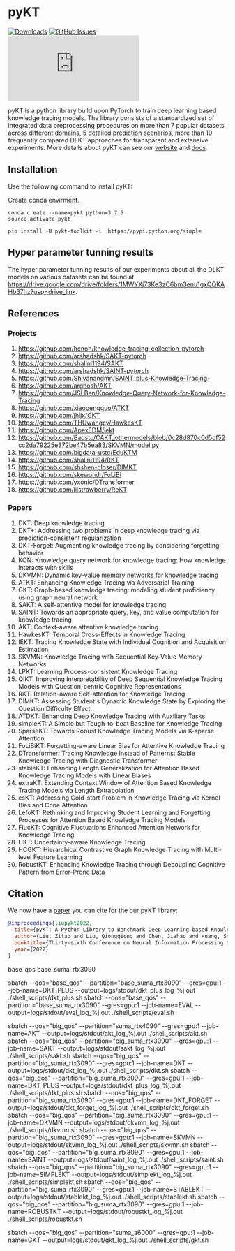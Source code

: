 # pyKT

[![Downloads](https://pepy.tech/badge/pykt-toolkit)](https://pepy.tech/project/pykt-toolkit)
[![GitHub Issues](https://img.shields.io/github/issues/pykt-team/pykt-toolkit.svg)](https://github.com/pykt-team/pykt-toolkit/issues)
[![Documentation](https://img.shields.io/website/http/pykt-team.github.io/index.html?down_color=red&down_message=offline&up_message=online)](https://pykt.org/)

pyKT is a python library build upon PyTorch to train deep learning based knowledge tracing models. The library consists of a standardized set of integrated data preprocessing procedures on more than 7 popular datasets across different domains, 5 detailed prediction scenarios, more than 10 frequently compared DLKT approaches for transparent and extensive experiments. More details about pyKT can see our [website](https://pykt.org/) and [docs](https://pykt-toolkit.readthedocs.io/en/latest/quick_start.html).




## Installation
Use the following command to install pyKT:

Create conda envirment.

```
conda create --name=pykt python=3.7.5
source activate pykt
```


```
pip install -U pykt-toolkit -i  https://pypi.python.org/simple 

```

## Hyper parameter tunning results
The hyper parameter tunning results of our experiments about all the DLKT models on various datasets can be found at https://drive.google.com/drive/folders/1MWYXj73Ke3zC6bm3enu1gxQQKAHb37hz?usp=drive_link.

## References
### Projects

1. https://github.com/hcnoh/knowledge-tracing-collection-pytorch 
2. https://github.com/arshadshk/SAKT-pytorch 
3. https://github.com/shalini1194/SAKT 
4. https://github.com/arshadshk/SAINT-pytorch 
5. https://github.com/Shivanandmn/SAINT_plus-Knowledge-Tracing- 
6. https://github.com/arghosh/AKT 
7. https://github.com/JSLBen/Knowledge-Query-Network-for-Knowledge-Tracing 
8. https://github.com/xiaopengguo/ATKT 
9. https://github.com/jhljx/GKT 
10. https://github.com/THUwangcy/HawkesKT
11. https://github.com/ApexEDM/iekt
12. https://github.com/Badstu/CAKT_othermodels/blob/0c28d870c0d5cf52cc2da79225e372be47b5ea83/SKVMN/model.py
13. https://github.com/bigdata-ustc/EduKTM
14. https://github.com/shalini1194/RKT
15. https://github.com/shshen-closer/DIMKT
16. https://github.com/skewondr/FoLiBi
17. https://github.com/yxonic/DTransformer
18. https://github.com/lilstrawberry/ReKT

### Papers

1. DKT: Deep knowledge tracing 
2. DKT+: Addressing two problems in deep knowledge tracing via prediction-consistent regularization 
3. DKT-Forget: Augmenting knowledge tracing by considering forgetting behavior 
4. KQN: Knowledge query network for knowledge tracing: How knowledge interacts with skills 
5. DKVMN: Dynamic key-value memory networks for knowledge tracing 
6. ATKT: Enhancing Knowledge Tracing via Adversarial Training 
7. GKT: Graph-based knowledge tracing: modeling student proficiency using graph neural network 
8. SAKT: A self-attentive model for knowledge tracing 
9. SAINT: Towards an appropriate query, key, and value computation for knowledge tracing 
10. AKT: Context-aware attentive knowledge tracing 
11. HawkesKT: Temporal Cross-Effects in Knowledge Tracing
12. IEKT: Tracing Knowledge State with Individual Cognition and Acquisition Estimation
13. SKVMN: Knowledge Tracing with Sequential Key-Value Memory Networks
14. LPKT: Learning Process-consistent Knowledge Tracing
15. QIKT: Improving Interpretability of Deep Sequential Knowledge Tracing Models with Question-centric Cognitive Representations
16. RKT: Relation-aware Self-attention for Knowledge Tracing
17. DIMKT: Assessing Student's Dynamic Knowledge State by Exploring the Question Difficulty Effect
18. ATDKT: Enhancing Deep Knowledge Tracing with Auxiliary Tasks
19. simpleKT: A Simple but Tough-to-beat Baseline for Knowledge Tracing
20. SparseKT: Towards Robust Knowledge Tracing Models via K-sparse Attention
21. FoLiBiKT: Forgetting-aware Linear Bias for Attentive Knowledge Tracing
22. DTransformer: Tracing Knowledge Instead of Patterns: Stable Knowledge Tracing with Diagnostic Transformer
23. stableKT: Enhancing Length Generalization for Attention Based Knowledge Tracing Models with Linear Biases
24. extraKT: Extending Context Window of Attention Based Knowledge Tracing Models via Length Extrapolation
25. csKT: Addressing Cold-start Problem in Knowledge Tracing via Kernel Bias and Cone Attention
26. LefoKT: Rethinking and Improving Student Learning and Forgetting Processes for Attention Based Knowledge Tracing Models
27. FlucKT: Cognitive Fluctuations Enhanced Attention Network for Knowledge Tracing
28. UKT: Uncertainty-aware Knowledge Tracing
29. HCGKT: Hierarchical Contrastive Graph Knowledge Tracing with Multi-level Feature Learning
30. RobustKT: Enhancing Knowledge Tracing through Decoupling Cognitive Pattern from Error-Prone Data

## Citation

We now have a [paper](https://arxiv.org/abs/2206.11460?context=cs.CY) you can cite for the our pyKT library:

```bibtex
@inproceedings{liupykt2022,
  title={pyKT: A Python Library to Benchmark Deep Learning based Knowledge Tracing Models},
  author={Liu, Zitao and Liu, Qiongqiong and Chen, Jiahao and Huang, Shuyan and Tang, Jiliang and Luo, Weiqi},
  booktitle={Thirty-sixth Conference on Neural Information Processing Systems Datasets and Benchmarks Track},
  year={2022}
}
```

base_qos
base_suma_rtx3090

sbatch --qos="base_qos" --partition="base_suma_rtx3090" --gres=gpu:1 --job-name=DKT_PLUS --output=logs/stdout/dkt_plus_log_%j.out ./shell_scripts/dkt_plus.sh
sbatch --qos="base_qos" --partition="base_suma_rtx3090" --gres=gpu:1 --job-name=EVAL --output=logs/stdout/eval_log_%j.out ./shell_scripts/eval.sh


sbatch --qos="big_qos" --partition="suma_rtx4090" --gres=gpu:1 --job-name=AKT --output=logs/stdout/akt_log_%j.out ./shell_scripts/akt.sh
sbatch --qos="big_qos" --partition="big_suma_rtx3090" --gres=gpu:1 --job-name=SAKT --output=logs/stdout/sakt_log_%j.out ./shell_scripts/sakt.sh
sbatch --qos="big_qos" --partition="big_suma_rtx3090" --gres=gpu:1 --job-name=DKT --output=logs/stdout/dkt_log_%j.out ./shell_scripts/dkt.sh
sbatch --qos="big_qos" --partition="big_suma_rtx3090" --gres=gpu:1 --job-name=DKT_PLUS --output=logs/stdout/dkt_plus_log_%j.out ./shell_scripts/dkt_plus.sh
sbatch --qos="big_qos" --partition="big_suma_rtx3090" --gres=gpu:1 --job-name=DKT_FORGET --output=logs/stdout/dkt_forget_log_%j.out ./shell_scripts/dkt_forget.sh
sbatch --qos="big_qos" --partition="big_suma_rtx3090" --gres=gpu:1 --job-name=DKVMN --output=logs/stdout/dkvmn_log_%j.out ./shell_scripts/dkvmn.sh
sbatch --qos="big_qos" --partition="big_suma_rtx3090" --gres=gpu:1 --job-name=SKVMN --output=logs/stdout/skvmn_log_%j.out ./shell_scripts/skvmn.sh
sbatch --qos="big_qos" --partition="big_suma_rtx3090" --gres=gpu:1 --job-name=SAINT --output=logs/stdout/saint_log_%j.out ./shell_scripts/saint.sh
sbatch --qos="big_qos" --partition="big_suma_rtx3090" --gres=gpu:1 --job-name=SIMPLEKT --output=logs/stdout/simplekt_log_%j.out ./shell_scripts/simplekt.sh
sbatch --qos="big_qos" --partition="big_suma_rtx3090" --gres=gpu:1 --job-name=STABLEKT --output=logs/stdout/stablekt_log_%j.out ./shell_scripts/stablekt.sh
sbatch --qos="big_qos" --partition="big_suma_rtx3090" --gres=gpu:1 --job-name=ROBUSTKT --output=logs/stdout/robustkt_log_%j.out ./shell_scripts/robustkt.sh

sbatch --qos="big_qos" --partition="suma_a6000" --gres=gpu:1 --job-name=GKT --output=logs/stdout/gkt_log_%j.out ./shell_scripts/gkt.sh

